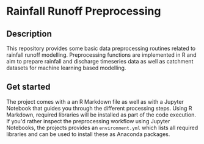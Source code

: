 # Rainfall Runoff Preprocessing
## Description
This repository provides some basic data preprocessing routines related to
rainfall runoff modelling. Preprocessing functions are implemented in R and aim
to prepare rainfall and discharge timeseries data as well as catchment datasets
for machine learning based modelling.
## Get started
The project comes with a an R Markdown file as well as with a Jupyter Notebook
that guides you through the different processing steps. Using R Markdown, required
libraries will be installed as part of the code execution. If you'd rather inspect the
preprocessing workflow using Jupyter Notebooks, the projects provides an `environment.yml`
which lists all required libraries and can be used to install these as Anaconda packages.